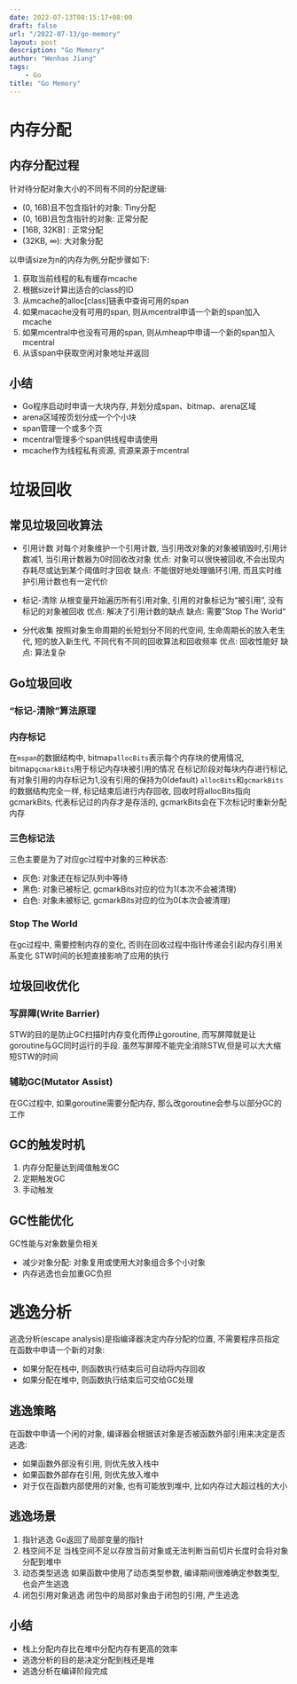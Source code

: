 ```yaml
---
date: 2022-07-13T08:15:17+08:00
draft: false
url: "/2022-07-13/go-memory"
layout: post
description: "Go Memory"
author: "Wenhao Jiang"
tags:
    - Go
title: "Go Memory"
---
```


# 内存分配
## 内存分配过程

针对待分配对象大小的不同有不同的分配逻辑:
- (0, 16B)且不包含指针的对象: Tiny分配
- (0, 16B)且包含指针的对象: 正常分配
- [16B, 32KB] : 正常分配
- (32KB, ∞): 大对象分配

以申请size为n的内存为例,分配步骤如下:
1. 获取当前线程的私有缓存mcache
2. 根据size计算出适合的class的ID
3. 从mcache的alloc[class]链表中查询可用的span
4. 如果macache没有可用的span, 则从mcentral申请一个新的span加入mcache
5. 如果mcentral中也没有可用的span, 则从mheap中申请一个新的span加入mcentral
6. 从该span中获取空闲对象地址并返回

## 小结
- Go程序启动时申请一大块内存, 并划分成span、bitmap、arena区域
- arena区域按页划分成一个个小块
- span管理一个或多个页
- mcentral管理多个span供线程申请使用
- mcache作为线程私有资源, 资源来源于mcentral

# 垃圾回收
## 常见垃圾回收算法
- 引用计数
对每个对象维护一个引用计数, 当引用改对象的对象被销毁时,引用计数减1, 当引用计数器为0时回收改对象
优点: 对象可以很快被回收,不会出现内存耗尽或达到某个阈值时才回收
缺点: 不能很好地处理循环引用, 而且实时维护引用计数也有一定代价

- 标记-清除
从根变量开始遍历所有引用对象, 引用的对象标记为“被引用”, 没有标记的对象被回收
优点: 解决了引用计数的缺点
缺点: 需要”Stop The World“

- 分代收集
按照对象生命周期的长短划分不同的代空间, 生命周期长的放入老生代, 短的放入新生代, 不同代有不同的回收算法和回收频率
优点: 回收性能好
缺点: 算法复杂

## Go垃圾回收
### “标记-清除”算法原理
### 内存标记
在`mspan`的数据结构中, bitmap`allocBits`表示每个内存块的使用情况, bitmap`gcmarkBits`用于标记内存块被引用的情况
在标记阶段对每块内存进行标记, 有对象引用的内存标记为1,没有引用的保持为0(default)
`allocBits`和`gcmarkBits`的数据结构完全一样, 标记结束后进行内存回收, 回收时将allocBits指向gcmarkBits, 代表标记过的内存才是存活的, gcmarkBits会在下次标记时重新分配内存

### 三色标记法
三色主要是为了对应gc过程中对象的三种状态:
- 灰色: 对象还在标记队列中等待
- 黑色: 对象已被标记, gcmarkBits对应的位为1(本次不会被清理)
- 白色: 对象未被标记, gcmarkBits对应的位为0(本次会被清理)

### Stop The World
在gc过程中, 需要控制内存的变化, 否则在回收过程中指针传递会引起内存引用关系变化
STW时间的长短直接影响了应用的执行

## 垃圾回收优化
### 写屏障(Write Barrier)
STW的目的是防止GC扫描时内存变化而停止goroutine, 而写屏障就是让goroutine与GC同时运行的手段.
虽然写屏障不能完全消除STW,但是可以大大缩短STW的时间

### 辅助GC(Mutator Assist)
在GC过程中, 如果goroutine需要分配内存, 那么改goroutine会参与以部分GC的工作

## GC的触发时机
1. 内存分配量达到阈值触发GC
2. 定期触发GC
3. 手动触发

## GC性能优化
GC性能与对象数量负相关
- 减少对象分配: 对象复用或使用大对象组合多个小对象
- 内存逃逸也会加重GC负担

# 逃逸分析
逃逸分析(escape analysis)是指编译器决定内存分配的位置, 不需要程序员指定
在函数中申请一个新的对象:
- 如果分配在栈中, 则函数执行结束后可自动将内存回收
- 如果分配在堆中, 则函数执行结束后可交给GC处理

## 逃逸策略
在函数中申请一个闲的对象, 编译器会根据该对象是否被函数外部引用来决定是否逃逸:
- 如果函数外部没有引用, 则优先放入栈中
- 如果函数外部存在引用, 则优先放入堆中
- 对于仅在函数内部使用的对象, 也有可能放到堆中, 比如内存过大超过栈的大小

## 逃逸场景
1. 指针逃逸
Go返回了局部变量的指针
2. 栈空间不足
当栈空间不足以存放当前对象或无法判断当前切片长度时会将对象分配到堆中
3. 动态类型逃逸
如果函数中使用了动态类型参数, 编译期间很难确定参数类型, 也会产生逃逸
4. 闭包引用对象逃逸
闭包中的局部对象由于闭包的引用, 产生逃逸

## 小结
- 栈上分配内存比在堆中分配内存有更高的效率
- 逃逸分析的目的是决定分配到栈还是堆
- 逃逸分析在编译阶段完成


